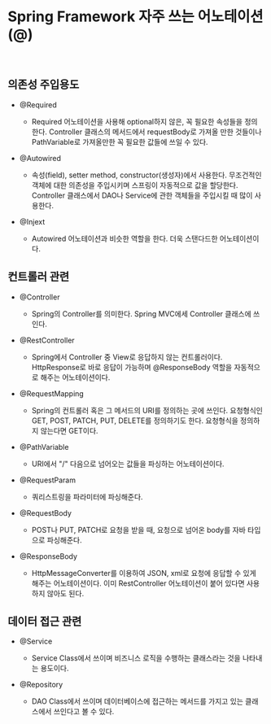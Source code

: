 # Spring Framework 자주 쓰는 어노테이션(@)

<br>

## 의존성 주입용도

- @Required
   - Required 어노테이션을 사용해 optional하지 않은, 꼭 필요한 속성들을 정의한다. Controller 클래스의 메서드에서 requestBody로 가져올 만한 것들이나 PathVariable로 가져올만한
   꼭 필요한 값들에 쓰일 수 있다.
   
- @Autowired
   - 속성(field), setter method, constructor(생성자)에서 사용한다. 무조건적인 객체에 대한 의존성을 주입시키며 스프링이 자동적으로 값을 할당한다. 
   Controller 클래스에서 DAO나 Service에 관한 객체들을 주입시킬 때 많이 사용한다.
   
- @Injext
   - Autowired 어노테이션과 비슷한 역할을 한다. 더욱 스탠다드한 어노테이션이다.


## 컨트롤러 관련


- @Controller
   - Spring의 Controller를 의미한다. Spring MVC에세 Controller 클래스에 쓰인다.

- @RestController
   - Spring에서 Controller 중 View로 응답하지 않는 컨트롤러이다. HttpResponse로 바로 응답이 가능하며 @ResponseBody 역할을 자동적으로 해주는 어노테이션이다.

- @RequestMapping
   - Spring의 컨트롤러 혹은 그 메서드의 URI를 정의하는 곳에 쓰인다. 요청형식인 GET, POST, PATCH, PUT, DELETE를 정의하기도 한다. 요청형식을 정의하지 않는다면 GET이다.

- @PathVariable
   - URI에서 "/" 다음으로 넘어오는 값들을 파싱하는 어노테이션이다.

- @RequestParam
   - 쿼리스트링을 파라미터에 파싱해준다.

- @RequestBody
   - POST나 PUT, PATCH로 요청을 받을 때, 요청으로 넘어온 body를 자바 타입으로 파싱해준다.   

- @ResponseBody
   - HttpMessageConverter를 이용하여 JSON, xml로 요청에 응답할 수 있게 해주는 어노테이션이다. 이미 RestController 어노테이션이 붙어 있다면 사용하지 않아도 된다.

## 데이터 접근 관련

- @Service
   - Service Class에서 쓰이며 비즈니스 로직을 수행하는 클래스라는 것을 나타내는 용도이다.

- @Repository
   - DAO Class에서 쓰이며 데이터베이스에 접근하는 메서드를 가지고 있는 클래스에서 쓰인다고 볼 수 있다.
